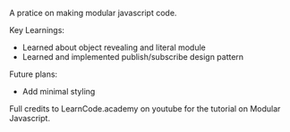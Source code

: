 A pratice on making modular javascript code.

Key Learnings:
- Learned about object revealing and literal module
- Learned and implemented publish/subscribe design pattern

Future plans:
- Add minimal styling

Full credits to LearnCode.academy on youtube for the tutorial on Modular Javascript.
